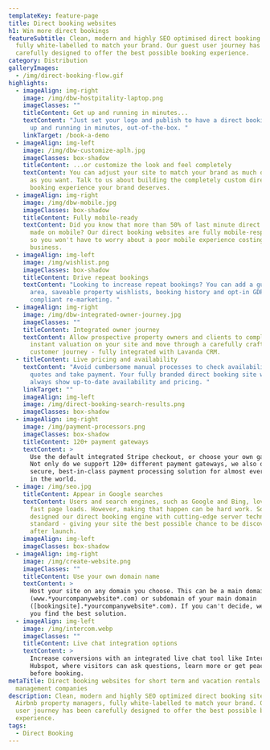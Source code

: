 ```yaml
---
templateKey: feature-page
title: Direct booking websites
h1: Win more direct bookings
featureSubtitle: Clean, modern and highly SEO optimised direct booking sites,
  fully white-labelled to match your brand. Our guest user journey has been
  carefully designed to offer the best possible booking experience.
category: Distribution
galleryImages:
  - /img/direct-booking-flow.gif
highlights:
  - imageAlign: img-right
    image: /img/dbw-hostpitality-laptop.png
    imageClasses: ""
    titleContent: Get up and running in minutes...
    textContent: "Just set your logo and publish to have a direct booking experience
      up and running in minutes, out-of-the-box. "
    linkTarget: /book-a-demo
  - imageAlign: img-left
    image: /img/dbw-customize-aplh.jpg
    imageClasses: box-shadow
    titleContent: ...or customize the look and feel completely
    textContent: You can adjust your site to match your brand as much or as little
      as you want. Talk to us about building the completely custom direct
      booking experience your brand deserves.
  - imageAlign: img-right
    image: /img/dbw-mobile.jpg
    imageClasses: box-shadow
    titleContent: Fully mobile-ready
    textContent: Did you know that more than 50% of last minute direct bookings are
      made on mobile? Our direct booking websites are fully mobile-responsive,
      so you won't have to worry about a poor mobile experience costing you
      business.
  - imageAlign: img-left
    image: /img/wishlist.png
    imageClasses: box-shadow
    titleContent: Drive repeat bookings
    textContent: "Looking to increase repeat bookings? You can add a guest login
      area, saveable property wishlists, booking history and opt-in GDPR
      compliant re-marketing. "
  - imageAlign: img-right
    image: /img/dbw-integrated-owner-journey.jpg
    imageClasses: ""
    titleContent: Integrated owner journey
    textContent: Allow prospective property owners and clients to complete an
      instant valuation on your site and move through a carefully crafted
      customer journey - fully integrated with Lavanda CRM.
  - titleContent: Live pricing and availability
    textContent: "Avoid cumbersome manual processes to check availability, send
      quotes and take payment. Your fully branded direct booking site will
      always show up-to-date availability and pricing. "
    linkTarget: ""
    imageAlign: img-left
    image: /img/direct-booking-search-results.png
    imageClasses: box-shadow
  - imageAlign: img-right
    image: /img/payment-processors.png
    imageClasses: box-shadow
    titleContent: 120+ payment gateways
    textContent: >
      Use the default integrated Stripe checkout, or choose your own gateway.
      Not only do we support 120+ different payment gateways, we also offer a
      secure, best-in-class payment processing solution for almost every country
      in the world.
  - image: /img/seo.jpg
    titleContent: Appear in Google searches
    textContent: Users and search engines, such as Google and Bing, love blistering
      fast page loads. However, making that happen can be hard work. So, we
      designed our direct booking engine with cutting-edge server technology, as
      standard - giving your site the best possible chance to be discovered
      after launch.
    imageAlign: img-left
    imageClasses: box-shadow
  - imageAlign: img-right
    image: /img/create-website.png
    imageClasses: ""
    titleContent: Use your own domain name
    textContent: >
      Host your site on any domain you choose. This can be a main domain
      (www.*yourcompanywebsite*.com) or subdomain of your main domain
      ([bookingsite].*yourcompanywebsite*.com). If you can't decide, we'll help
      you find the best solution.
  - imageAlign: img-left
    image: /img/intercom.webp
    imageClasses: ""
    titleContent: Live chat integration options
    textContent: >
      Increase conversions with an integrated live chat tool like Intercom,
      Hubspot, where visitors can ask questions, learn more or get peace-of-mind
      before booking.
metaTitle: Direct booking websites for short term and vacation rentals
  management companies
description: Clean, modern and highly SEO optimized direct booking sites for
  Airbnb property managers, fully white-labelled to match your brand. Our guest
  user journey has been carefully designed to offer the best possible booking
  experience.
tags:
  - Direct Booking
---
```

